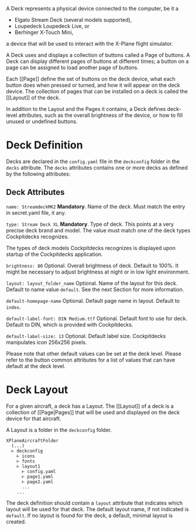 A Deck represents a physical device connected to the computer, be it a

- Elgato Stream Deck (several models supported),
- Loupedeck Loupedeck Live, or
- Berhinger X-Touch Mini,

a device that will be used to interact with the X-Plane flight simulator.

A Deck uses and displays a collection of buttons called a Page of buttons. A Deck can display different pages of buttons at different times; a button on a page can be assigned to load another page of buttons.

Each [[Page]]  define the set of buttons on the deck device, what each button does when pressed or turned, and how it will appear on the deck device. The collection of pages that can be installed on a deck is called the [[Layout]] of the deck.

In addition to the Layout and the Pages it contains, a Deck defines deck-level attributes, such as the overall brightness of the device, or how to fill unused or undefined buttons.

# Deck Definition

Decks are declared in the `config.yaml` file in the `deckconfig` folder in the `decks` attribute. The `decks` attributes contains one or more decks as defined by the following attributes:

## Deck Attributes

`name: StreamdeckMK2`
**Mandatory**. Name of the deck. Must match the entry in secret.yaml file, it any.

`type: Stream Deck XL`
**Mandatory**. Type of deck. This points at a very precise deck brand and model. The value must match one of the deck types Cockpitdecks recognizes.

The types of deck models Cockpitdecks recognizes is displayed upon startup of the Cockpitdecks application.

`brightness: 80`
Optional. Overall brightness of deck. Default to 100%. It might be necessary to adjust brightness at night or in low light environment.

`layout: layout_folder_name`
Optional. Name of the layout for this deck. Default to name value `default`. See the next Section for more information.

`default-homepage-name`
Optional. Default page name in layout. Default to `index`.

`default-label-font: DIN Medium.ttf`
Optional. Default font to use for deck. Default to DIN, which is provided with Cockpitdecks.

`default-label-size: 13`
Optional. Default label size. Cockpitdecks manipulates icon 256x256 pixels.

Please note that other default values can be set at the deck level. Please refer to the button common attributes for a list of values that can have default at the deck level.

# Deck Layout

For a given aircraft, a deck has a Layout. The [[Layout]] of a deck is a collection of [[Page|Pages]] that will be used and displayed on the deck device for that aircraft.

A Layout is a folder in the `deckconfig` folder.

```
XPlaneAircraftFolder
  (...)
  ⊢ deckconfig
    ⊢ icons
    ⊢ fonts
    ⊢ layout1
      ⊢ config.yaml
      ⊢ page1.yaml
      ⊢ page2.yaml
      ...
    ...
```

The deck definition should contain a `layout` attribute that indicates which layout will be used for that deck. The default layout name, if not indicated is `default`. If no layout is found for the deck, a default, minimal layout is created.

